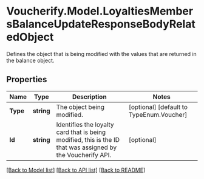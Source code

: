 # Voucherify.Model.LoyaltiesMembersBalanceUpdateResponseBodyRelatedObject
Defines the object that is being modified with the values that are returned in the balance object.

## Properties

Name | Type | Description | Notes
------------ | ------------- | ------------- | -------------
**Type** | **string** | The object being modified. | [optional] [default to TypeEnum.Voucher]
**Id** | **string** | Identifies the loyalty card that is being modified, this is the ID that was assigned by the Voucherify API. | [optional] 

[[Back to Model list]](../README.md#documentation-for-models) [[Back to API list]](../README.md#documentation-for-api-endpoints) [[Back to README]](../README.md)

